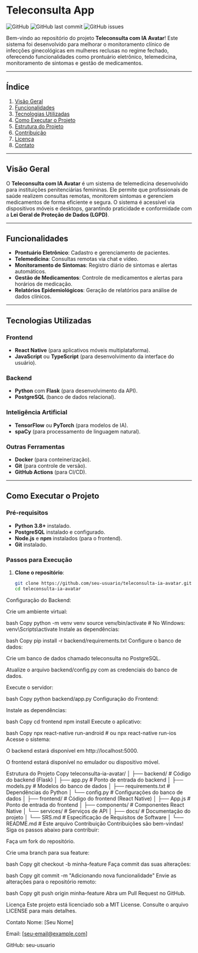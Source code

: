 # **Teleconsulta App**

![GitHub](https://img.shields.io/github/license/seu-usuario/teleconsulta-ia-avatar)
![GitHub last commit](https://img.shields.io/github/last-commit/seu-usuario/teleconsulta-ia-avatar)
![GitHub issues](https://img.shields.io/github/issues/seu-usuario/teleconsulta-ia-avatar)

Bem-vindo ao repositório do projeto **Teleconsulta com IA Avatar**! Este sistema foi desenvolvido para melhorar o monitoramento clínico de infecções ginecológicas em mulheres reclusas no regime fechado, oferecendo funcionalidades como prontuário eletrônico, telemedicina, monitoramento de sintomas e gestão de medicamentos.

---

## **Índice**

1. [Visão Geral](#visão-geral)
2. [Funcionalidades](#funcionalidades)
3. [Tecnologias Utilizadas](#tecnologias-utilizadas)
4. [Como Executar o Projeto](#como-executar-o-projeto)
5. [Estrutura do Projeto](#estrutura-do-projeto)
6. [Contribuição](#contribuição)
7. [Licença](#licença)
8. [Contato](#contato)

---

## **Visão Geral**

O **Teleconsulta com IA Avatar** é um sistema de telemedicina desenvolvido para instituições penitenciárias femininas. Ele permite que profissionais de saúde realizem consultas remotas, monitorem sintomas e gerenciem medicamentos de forma eficiente e segura. O sistema é acessível via dispositivos móveis e desktops, garantindo praticidade e conformidade com a **Lei Geral de Proteção de Dados (LGPD)**.

---

## **Funcionalidades**

- **Prontuário Eletrônico**: Cadastro e gerenciamento de pacientes.
- **Telemedicina**: Consultas remotas via chat e vídeo.
- **Monitoramento de Sintomas**: Registro diário de sintomas e alertas automáticos.
- **Gestão de Medicamentos**: Controle de medicamentos e alertas para horários de medicação.
- **Relatórios Epidemiológicos**: Geração de relatórios para análise de dados clínicos.

---

## **Tecnologias Utilizadas**

### **Frontend**
- **React Native** (para aplicativos móveis multiplataforma).
- **JavaScript** ou **TypeScript** (para desenvolvimento da interface do usuário).

### **Backend**
- **Python** com **Flask** (para desenvolvimento da API).
- **PostgreSQL** (banco de dados relacional).

### **Inteligência Artificial**
- **TensorFlow** ou **PyTorch** (para modelos de IA).
- **spaCy** (para processamento de linguagem natural).

### **Outras Ferramentas**
- **Docker** (para conteinerização).
- **Git** (para controle de versão).
- **GitHub Actions** (para CI/CD).

---

## **Como Executar o Projeto**

### **Pré-requisitos**

- **Python 3.8+** instalado.
- **PostgreSQL** instalado e configurado.
- **Node.js** e **npm** instalados (para o frontend).
- **Git** instalado.

### **Passos para Execução**

1. **Clone o repositório**:
   ```bash
   git clone https://github.com/seu-usuario/teleconsulta-ia-avatar.git
   cd teleconsulta-ia-avatar
Configuração do Backend:

Crie um ambiente virtual:

bash
Copy
python -m venv venv
source venv/bin/activate  # No Windows: venv\Scripts\activate
Instale as dependências:

bash
Copy
pip install -r backend/requirements.txt
Configure o banco de dados:

Crie um banco de dados chamado teleconsulta no PostgreSQL.

Atualize o arquivo backend/config.py com as credenciais do banco de dados.

Execute o servidor:

bash
Copy
python backend/app.py
Configuração do Frontend:

Instale as dependências:

bash
Copy
cd frontend
npm install
Execute o aplicativo:

bash
Copy
npx react-native run-android  # ou npx react-native run-ios
Acesse o sistema:

O backend estará disponível em http://localhost:5000.

O frontend estará disponível no emulador ou dispositivo móvel.

Estrutura do Projeto
Copy
teleconsulta-ia-avatar/
│
├── backend/                  # Código do backend (Flask)
│   ├── app.py                # Ponto de entrada do backend
│   ├── models.py             # Modelos do banco de dados
│   ├── requirements.txt      # Dependências do Python
│   └── config.py             # Configurações do banco de dados
│
├── frontend/                 # Código do frontend (React Native)
│   ├── App.js                # Ponto de entrada do frontend
│   ├── components/           # Componentes React Native
│   └── services/             # Serviços de API
│
├── docs/                     # Documentação do projeto
│   └── SRS.md                # Especificação de Requisitos de Software
│
└── README.md                 # Este arquivo
Contribuição
Contribuições são bem-vindas! Siga os passos abaixo para contribuir:

Faça um fork do repositório.

Crie uma branch para sua feature:

bash
Copy
git checkout -b minha-feature
Faça commit das suas alterações:

bash
Copy
git commit -m "Adicionando nova funcionalidade"
Envie as alterações para o repositório remoto:

bash
Copy
git push origin minha-feature
Abra um Pull Request no GitHub.

Licença
Este projeto está licenciado sob a MIT License. Consulte o arquivo LICENSE para mais detalhes.

Contato
Nome: [Seu Nome]

Email: [seu-email@example.com]

GitHub: seu-usuario
